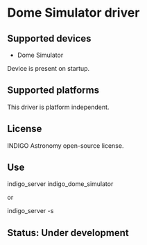 # Dome Simulator driver

## Supported devices

* Dome Simulator

Device is present on startup.

## Supported platforms

This driver is platform independent.

## License

INDIGO Astronomy open-source license.

## Use

indigo_server indigo_dome_simulator

or

indigo_server -s

## Status: Under development
